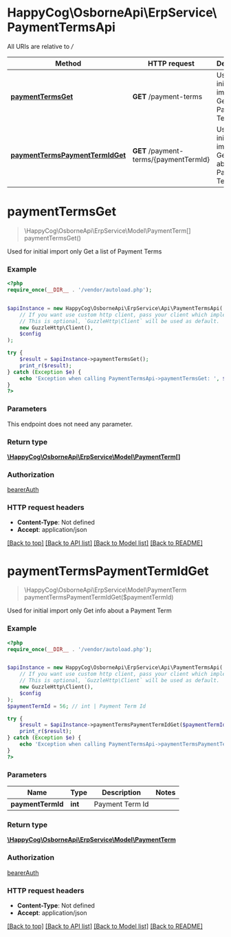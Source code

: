 # HappyCog\OsborneApi\ErpService\PaymentTermsApi

All URIs are relative to */*

Method | HTTP request | Description
------------- | ------------- | -------------
[**paymentTermsGet**](PaymentTermsApi.md#paymentTermsGet) | **GET** /payment-terms | Used for initial import only  Get a list of Payment Terms
[**paymentTermsPaymentTermIdGet**](PaymentTermsApi.md#paymentTermsPaymentTermIdGet) | **GET** /payment-terms/{paymentTermId} | Used for initial import only  Get info about a Payment Term


# **paymentTermsGet**
> \HappyCog\OsborneApi\ErpService\Model\PaymentTerm[] paymentTermsGet()

Used for initial import only  Get a list of Payment Terms

### Example
```php
<?php
require_once(__DIR__ . '/vendor/autoload.php');


$apiInstance = new HappyCog\OsborneApi\ErpService\Api\PaymentTermsApi(
    // If you want use custom http client, pass your client which implements `GuzzleHttp\ClientInterface`.
    // This is optional, `GuzzleHttp\Client` will be used as default.
    new GuzzleHttp\Client(),
    $config
);

try {
    $result = $apiInstance->paymentTermsGet();
    print_r($result);
} catch (Exception $e) {
    echo 'Exception when calling PaymentTermsApi->paymentTermsGet: ', $e->getMessage(), PHP_EOL;
}
?>
```

### Parameters
This endpoint does not need any parameter.

### Return type

[**\HappyCog\OsborneApi\ErpService\Model\PaymentTerm[]**](../Model/PaymentTerm.md)

### Authorization

[bearerAuth](../../README.md#bearerAuth)

### HTTP request headers

 - **Content-Type**: Not defined
 - **Accept**: application/json

[[Back to top]](#) [[Back to API list]](../../README.md#documentation-for-api-endpoints) [[Back to Model list]](../../README.md#documentation-for-models) [[Back to README]](../../README.md)

# **paymentTermsPaymentTermIdGet**
> \HappyCog\OsborneApi\ErpService\Model\PaymentTerm paymentTermsPaymentTermIdGet($paymentTermId)

Used for initial import only  Get info about a Payment Term

### Example
```php
<?php
require_once(__DIR__ . '/vendor/autoload.php');


$apiInstance = new HappyCog\OsborneApi\ErpService\Api\PaymentTermsApi(
    // If you want use custom http client, pass your client which implements `GuzzleHttp\ClientInterface`.
    // This is optional, `GuzzleHttp\Client` will be used as default.
    new GuzzleHttp\Client(),
    $config
);
$paymentTermId = 56; // int | Payment Term Id

try {
    $result = $apiInstance->paymentTermsPaymentTermIdGet($paymentTermId);
    print_r($result);
} catch (Exception $e) {
    echo 'Exception when calling PaymentTermsApi->paymentTermsPaymentTermIdGet: ', $e->getMessage(), PHP_EOL;
}
?>
```

### Parameters

Name | Type | Description  | Notes
------------- | ------------- | ------------- | -------------
 **paymentTermId** | **int**| Payment Term Id |

### Return type

[**\HappyCog\OsborneApi\ErpService\Model\PaymentTerm**](../Model/PaymentTerm.md)

### Authorization

[bearerAuth](../../README.md#bearerAuth)

### HTTP request headers

 - **Content-Type**: Not defined
 - **Accept**: application/json

[[Back to top]](#) [[Back to API list]](../../README.md#documentation-for-api-endpoints) [[Back to Model list]](../../README.md#documentation-for-models) [[Back to README]](../../README.md)

